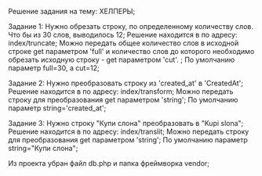 Решение задания на тему: ХЕЛПЕРЫ;

Задание 1: Нужно обрезать строку, по определенному количеству слов. 
Что бы из 30 слов, выводилось 12;
Решение находится в по адресу: index/truncate;
Можно передать общее количество слов в исходной строке get параметром \'full\' 
и количество слов до которого необходимо обрезать исходную строку - get параметром \'cut\'. ;
По умолчанию параметр full=30, а cut=12;

Задание 2: Нужно преобразовать строку из 'created_at' в 'CreatedAt';
Решение находится в по адресу: index/transform;
Можно передать строку для преобразования get параметром 'string';
По умолчанию параметр string='created_at';

Задание 3: Нужно строку "Купи слона" преобразовать в "Kupi slona";
Решение находится в по адресу: index/translit;
Можно передать строку для преобразования get параметром 'string';
По умолчанию параметр string="Купи слона";

Из проекта убран файл db.php и папка фреймворка vendor;

